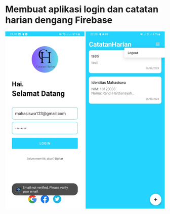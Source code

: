 # Membuat aplikasi login dan catatan harian dengang Firebase
<img width="250" alt="Screen Shot 2023-08-12 at 19 12 51" src="https://github.com/randih2808/Catatanharian/blob/master/app/src/main/res/drawable/loginview.jpeg">
<img width="250" alt="Screen Shot 2023-08-12 at 19 12 51" src="https://github.com/randih2808/Catatanharian/blob/master/app/src/main/res/drawable/catatanviewreadme.jpeg">
